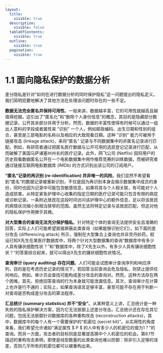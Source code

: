 ```yaml
---
layout:
  title:
    visible: true
  description:
    visible: false
  tableOfContents:
    visible: true
  outline:
    visible: true
  pagination:
    visible: true
---
```


# 1.1 面向隐私保护的数据分析

差分隐私是针对“如何在进行数据分析的同时保护隐私”这一问题提出的隐私定义。我们简明扼要地解决了其他方法在处理该问题时存在的一些不足。

**数据无法完全匿名并保持可用性**。一般来讲，数据越丰富，它的可用性就越高且越值得挖掘。这引出了“匿名化”和“删除个人身份信息”的概念，其目的是隐藏部分数据记录，公开其余部分并用于分析。然而，数据的丰富性使得有时候可以通过一组出人意料的字段或者属性来 “识别” 一个人，例如邮政编码、出生日期和性别的组合，甚至是三部电影的名称以及相应的大致观看日期。这种 “识别” 能力可被用于链接攻击 (linkage attack)，来将“匿名” 记录与不同数据集中的非匿名记录进行匹配。例如，有研究者通过把匿名医疗数据与公开可用的选民登记记录进行匹配，从而破解了美国马萨诸塞州州长的医疗记录。此外，网飞公司 (Netflix) 因将用户的历史观看数据匿名公开在一个电影数据集中用作推荐竞赛的训练数据，而被研究者通过链接互联网电影数据库 (IMDb) 的方式识别出该公司的订阅用户。

**“匿名”记录的再识别 (re-identification) 并非唯一的风险**。我们显然不希望看到“匿名”的数据记录被重新识别，不仅是因为再识别本身会揭示数据集中成员的身份，同时也因为记录中可能包含敏感信息，如果将其与个人相关联，有可能对个人造成损害。从特定紧急护理中心收集的指定日期的医疗记录可能只包含有限的病症或诊断记录。一条附近居民在这段时间访问该护理中心的额外信息，足以将该居民的病情状况缩小到相当狭窄的范围。虽然无法将特定记录与该居民匹配，但这对他的隐私保护作用微乎其微。

**对大型集合的查询无法充分保护隐私**。针对特定个体的查询无法提供安全且准确的回答，实际上人们可能希望直接屏蔽此类查询（如果能够识别它们）。如下面的差分攻击 (differencing attack) 所示，强制在大型集合上查询也并非灵丹妙药。假设已知X先生在某医疗数据库中，将两个针对大型数据集的查询“数据库中有多少人具有镰状细胞性状？”和“数据库中，除了X先生以外，有多少人具有镰状细胞性状？”的答案综合起来，就可以得出X先生的镰状细胞性状情况。

**查询审计 (query auditing) 存在问题**。人们可能会试图审计查询序列和响应序列，目的是在考虑历史记录的情况下，若回答当前查询会危及隐私，则禁止提供任何响应。例如，审计员会查找可能构成差分攻击的查询对。然而，这种方法存在两个困难。首先，拒绝回答查询的行为本身就可能泄漏信息。其次，查询审计在计算上也许是行不通的；实际上，如果查询语言足够丰富，甚至可能不存在用于判断一对查询是否构成差分攻击的算法程序。

**汇总统计 (summary statistics) 并不“安全”**。从某种意义上讲，汇总统计是一种失败的隐私保护解决方案，因为它无法抵御上述差分攻击。汇总统计还在存在其它问题，包括无法抵御针对数据库的各种重构攻击 (reconstruction attacks)，其中，数据库中的每个人有一个需要保护的“机密位 (secret bit)”。从实用性的角度来看，我们希望允许诸如“满足属性 $ P $ 的人中有多少人的机密位的值为1？”的查询。而另一方面，攻击者的目标则是显著提高猜中个人机密位的机会。第8.1节描述的重构攻击表明，即使是线型数量的此类查询也难以防御：除非引入足够的误差，否则几乎所有的机密位都可以被重构出来。